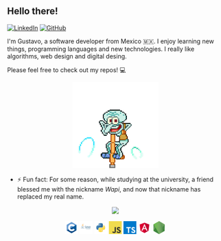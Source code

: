 ## Hello there!

[<img alt="LinkedIn" width="22px" src="https://cdn.jsdelivr.net/npm/simple-icons@v3/icons/linkedin.svg" />][linkedin]
[<img alt="GitHub" width="22px" src="https://cdn.jsdelivr.net/npm/simple-icons@v3/icons/github.svg" />][github]

[linkedin]: https://www.linkedin.com/in/gustavo-rueda/
[github]: https://github.com/GustavoRuedaEnriquez
 
I'm Gustavo, a software developer from Mexico 🇲🇽. I enjoy learning new things, programming languages and new technologies. I really like algorithms, web design and digital desing.

Please feel free to check out my repos! 💻

<div align='center'>
<img src="./jumping_squidward.gif" alt="My depression is chronic, but this ass is iconic"/>
</div>

- ⚡ Fun fact: For some reason, while studying at the university, a friend blessed me with the nickname _Wapi_, and now that nickname has replaced my real name.

<div align='center'>
<a href="https://github.com/anuraghazra/github-readme-stats">
  <img align="center" src="https://github-readme-stats.vercel.app/api/top-langs/?username=GustavoRuedaEnriquez&exclude_repo=rise-practice-1,rse-practica-3,rse-practica-2,rse-practica-1,Ramirez_Rueda_PracticaNo4,Rueda_EX2,Ramirez_Rueda_TareaNo14,Ramirez_Rueda_Practica3,Ramirez_Rueda_TareaNo13,Ramirez_Rueda_Practica2,Ramirez_Rueda_TareaNo11,Ramirez_Rueda_TareaNo10,Ramirez_Rueda_TareaNo9,Ramirez_Rueda_Examen_1,Ramirez_Rueda_Practica1,Ramirez_Rueda_TareaNo8,Ramirez_Rueda_TareaNo6,Ramirez_Rueda_TareaNo5,Ramirez_Rueda_TareaNo3&hide=html,css,scss,verilog&layout=compact" />
</a>
<br><br>
<code><img height="30" src="https://raw.githubusercontent.com/github/explore/80688e429a7d4ef2fca1e82350fe8e3517d3494d/topics/c/c.png"></code>
<code><img height="30" src="https://raw.githubusercontent.com/github/explore/80688e429a7d4ef2fca1e82350fe8e3517d3494d/topics/java/java.png"></code>
<code><img height="30" src="https://raw.githubusercontent.com/github/explore/80688e429a7d4ef2fca1e82350fe8e3517d3494d/topics/python/python.png"></code>
<code><img height="30" src="https://raw.githubusercontent.com/github/explore/80688e429a7d4ef2fca1e82350fe8e3517d3494d/topics/javascript/javascript.png"></code>
<code><img height="30" src="https://raw.githubusercontent.com/github/explore/80688e429a7d4ef2fca1e82350fe8e3517d3494d/topics/typescript/typescript.png"></code>
<code><img height="30" src="https://raw.githubusercontent.com/github/explore/80688e429a7d4ef2fca1e82350fe8e3517d3494d/topics/angular/angular.png"></code>
<code><img height="30" src="https://raw.githubusercontent.com/github/explore/80688e429a7d4ef2fca1e82350fe8e3517d3494d/topics/nodejs/nodejs.png"></code> 
</div>
